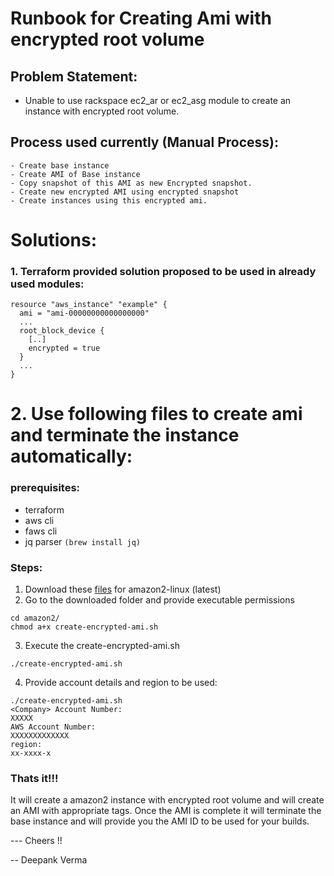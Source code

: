 # Runbook for Creating Ami with encrypted root volume
## Problem Statement:
- Unable to use rackspace ec2_ar or ec2_asg module to create an instance with encrypted root volume.


## Process used currently (Manual Process): 

    - Create base instance
    - Create AMI of Base instance
    - Copy snapshot of this AMI as new Encrypted snapshot.
    - Create new encrypted AMI using encrypted snapshot
    - Create instances using this encrypted ami.

# Solutions: 
### 1. Terraform provided solution proposed to be used in already used modules: 
```
resource "aws_instance" "example" {
  ami = "ami-00000000000000000"
  ...
  root_block_device {
    [..]
    encrypted = true
  }
  ...
} 
```

# 2. Use following files to create ami and terminate the instance automatically:
### prerequisites:
- terraform
- aws cli
- faws cli 
- jq parser `(brew install jq)`
### Steps:
1) Download these [files](amazon2) for amazon2-linux (latest)
2) Go to the downloaded folder and provide executable permissions
```
cd amazon2/
chmod a+x create-encrypted-ami.sh
```
3) Execute the create-encrypted-ami.sh
```
./create-encrypted-ami.sh
```
4) Provide account details and region to be used:
```
./create-encrypted-ami.sh 
<Company> Account Number:
XXXXX
AWS Account Number:
XXXXXXXXXXXXX
region:
xx-xxxx-x
```
### Thats it!!! 
It will create a amazon2 instance with encrypted root volume and will create an AMI with appropriate tags. 
Once the AMI is complete it will terminate the base instance and will provide you the AMI ID to be used for your builds.

--- Cheers !!

-- Deepank Verma



